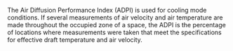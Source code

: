 ﻿The Air Diffusion Performance Index (ADPI) is used for cooling mode conditions. If several measurements of air velocity and air temperature are made throughout the occupied zone of a space, the ADPI is the percentage of locations where measurements were taken that meet the specifications for effective draft temperature and air velocity.